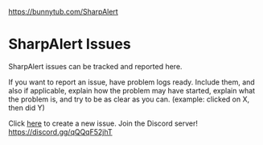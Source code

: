 https://bunnytub.com/SharpAlert
# SharpAlert Issues
SharpAlert issues can be tracked and reported here.

If you want to report an issue, have problem logs ready. Include them, and also if applicable, explain how the problem may have started, explain what the problem is, and try to be as clear as you can. (example: clicked on X, then did Y)

Click [here](https://github.com/BunnyTub/SharpAlert-issues/issues/new) to create a new issue.
Join the Discord server! https://discord.gg/qQQqF52jhT
